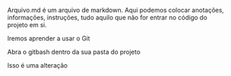Arquivo.md é um arquivo de markdown.
Aqui podemos colocar anotações, informações, instruções, tudo aquilo que não for entrar no código do projeto em si.

Iremos aprender a usar o Git

Abra o gitbash dentro da sua pasta do projeto

Isso é uma alteração
